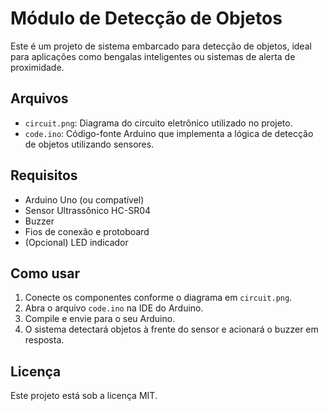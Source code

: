 # Módulo de Detecção de Objetos

Este é um projeto de sistema embarcado para detecção de objetos, ideal para aplicações como bengalas inteligentes ou sistemas de alerta de proximidade.

## Arquivos

- `circuit.png`: Diagrama do circuito eletrônico utilizado no projeto.
- `code.ino`: Código-fonte Arduino que implementa a lógica de detecção de objetos utilizando sensores.

## Requisitos

- Arduino Uno (ou compatível)
- Sensor Ultrassônico HC-SR04
- Buzzer
- Fios de conexão e protoboard
- (Opcional) LED indicador

## Como usar

1. Conecte os componentes conforme o diagrama em `circuit.png`.
2. Abra o arquivo `code.ino` na IDE do Arduino.
3. Compile e envie para o seu Arduino.
4. O sistema detectará objetos à frente do sensor e acionará o buzzer em resposta.

## Licença

Este projeto está sob a licença MIT.
